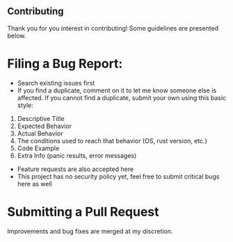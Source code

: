 ## Contributing
Thank you for you interest in contributing! Some guidelines are presented below.

# Filing a Bug Report:
- Search existing issues first
- If you find a duplicate, comment on it to let me know someone else is affected. If you cannot find a duplicate, submit your own using this basic style:

1. Descriptive Title
2. Expected Behavior
3. Actual Behavior
4. The conditions used to reach that behavior (OS, rust version, etc.)
5. Code Example
6. Extra Info (panic results, error messages)

- Feature requests are also accepted here
- This project has no security policy yet, feel free to submit critical bugs here as well

# Submitting a Pull Request
Improvements and bug fixes are merged at my discretion.

